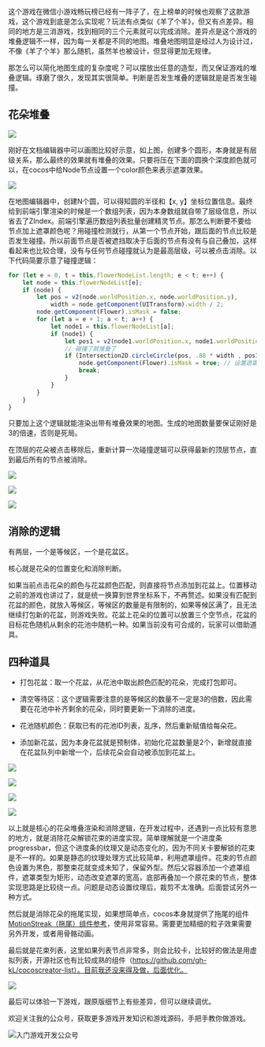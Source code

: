 这个游戏在微信小游戏畅玩榜已经有一阵子了，在上榜单的时候也观察了这款游戏，这个游戏到底是怎么实现呢？玩法有点类似《羊了个羊》，但又有点差异。相同的地方是三消游戏，找到相同的三个元素就可以完成消除。差异点是这个游戏的堆叠逻辑不一样，因为每一关都是不同的地图。堆叠地图明显是经过人为设计过，不像《羊了个羊》那么随机，虽然羊也被设计，但显得更加无规律。

那怎么可以简化地图生成的复杂度呢？可以摆放出任意的造型，而又保证游戏的堆叠逻辑。琢磨了很久，发现其实很简单。判断是否发生堆叠的逻辑就是是否发生碰撞。

## 花朵堆叠

![](images/diagram.png)

刚好在文档编辑器中可以画图比较好示意，如上图，创建多个圆形，本身就是有层级关系，那么最终的效果就有堆叠的效果。只要将压在下面的圆换个深度颜色就可以，在cocos中给Node节点设置一个color颜色来表示遮罩效果。

![](images/diagram-1.png)

在地图编辑器中，创建N个圆，可以得知圆的半径和【x, y】坐标位置信息。最终给到前端引擎渲染的时候是一个数组列表，因为本身数组就自带了层级信息，所以省去了ZIndex。前端引擎遍历数组列表批量创建精灵节点。那怎么判断要不要给节点加上遮罩颜色呢？用碰撞检测就行，从第一个节点开始，跟后面的节点比较是否发生碰撞。所以前面节点是否被遮挡取决于后面的节点有没有与自己叠加，这样看起来也比较合理，没有与任何节点碰撞就认为是最高层级，可以被点击消除。以下代码简要示意了碰撞逻辑：

```javascript
for (let e = 0, t = this.flowerNodeList.length; e < t; e++) {
    let node = this.flowerNodeList[e];
    if (node) {
        let pos = v2(node.worldPosition.x, node.worldPosition.y), 
            width = node.getComponent(UITransform).width / 2;
        node.getComponent(Flower).isMask = false;
        for (let a = e + 1; a < t; a++) {
            let node1 = this.flowerNodeList[a];
            if (node1) {
                let pos1 = v2(node1.worldPosition.x, node1.worldPosition.y);
                // 碰撞了就堆叠了
                if (Intersection2D.circleCircle(pos, .88 * width , pos1, .88 * width)) {
                    node.getComponent(Flower).isMask = true; // 设置遮罩
                    break;
                }
            }
        }
    }
}
```

只要加上这个逻辑就能渲染出带有堆叠效果的地图。生成的地图数量要保证刚好是3的倍速，否则是死局。

在顶层的花朵被点击移除后，重新计算一次碰撞逻辑可以获得最新的顶层节点，直到最后所有的节点被消除。

![](<images/屏幕截图 2024-04-08 201856.png>)

![](<images/屏幕截图 2024-04-08 201927.png>)

![](<images/屏幕截图 2024-04-08 202023.png>)



## 消除的逻辑

有两层，一个是等候区，一个是花盆区。

核心就是花朵的位置变化和消除判断。

如果当前点击花朵的颜色与花盆颜色匹配，则直接将节点添加到花盆上。位置移动之前的游戏也讲过了，就是统一换算到世界坐标系下，不再赘述。如果没有匹配到花盆的颜色，就放入等候区，等候区的数量是有限制的，如果等候区满了，且无法继续打包新的花盆，则游戏失败。花盆上花朵的位置可以放置三个空节点，花盆的目标花色随机从剩余的花池中随机一种。如果当前没有可合成的，玩家可以借助道具。



## 四种道具

* 打包花盆：取一个花盆，从花池中取出颜色匹配的花朵，完成打包即可。

* 清空等待区：这个逻辑需要注意的是等候区的数量不一定是3的倍数，因此需要在花池中补齐剩余的花朵，同时要更新一下消除的进度。

* 花池随机颜色：获取已有的花池ID列表，乱序，然后重新赋值给每朵花。

* 添加新花盆，因为本身花盆就是预制体，初始化花盆数量是2个，新增就直接在花盆队列中新增一个，后续花朵会自动被添加到花盆上。

![](<images/屏幕截图 2024-04-08 202409.png>)

![](<images/屏幕截图 2024-04-08 202439.png>)

![](<images/屏幕截图 2024-04-08 202430.png>)

![](<images/屏幕截图 2024-04-08 202528.png>)

以上就是核心的花朵堆叠渲染和消除逻辑，在开发过程中，还遇到一点比较有意思的地方，就是消除花朵解锁花束的进度实现。简单理解就是一个进度条progressbar，但这个进度条的纹理又是动态变化的，因为不同关卡要解锁的花束是不一样的。如果是静态的纹理处理方式比较简单，利用遮罩组件。花束的节点颜色设置为黑色，那整束花就变成未知了，保留外型。然后父容器添加一个遮罩组件，遮罩类型为矩形，动态改变遮罩的宽高，底部再叠加一个原花束的节点，整体实现思路是比较绕一点。问题是动态设置纹理后，裁剪不太准确。后面尝试另外一种方式。



然后就是消除花朵的拖尾实现，如果想简单点，cocos本身就提供了拖尾的组件[MotionStreak（拖尾）组件参考](https://docs.cocos.com/creator/manual/zh/editor/components/motion-streak.html)，使用非常容易。需要更加精细的粒子效果需要另外开发，或者用骨骼动画。



最后就是花束列表，这里如果列表节点非常多，则会比较卡，比较好的做法是用虚拟列表，开源社区也有比较成熟的组件（https://github.com/gh-kL/cocoscreator-list）。目前我还没来得及做，后面优化。



![](<images/屏幕截图 2024-04-08 203516.png>)

最后可以体验一下游戏，跟原版细节上有些差异，但可以继续调优。


欢迎关注我的公众号，获取更多游戏开发知识和游戏源码，手把手教你做游戏。         

![入门游戏开发公众号](/实战案例/images/qr.png)